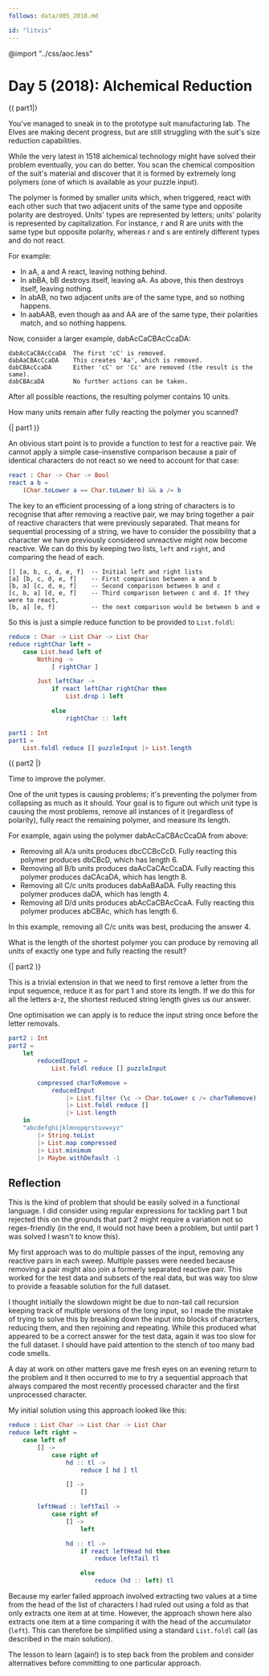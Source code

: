 ```yaml
---
follows: data/d05_2018.md

id: "litvis"
---
```


@import "../css/aoc.less"

# Day 5 (2018): Alchemical Reduction

{( part1|}

You've managed to sneak in to the prototype suit manufacturing lab. The Elves are making decent progress, but are still struggling with the suit's size reduction capabilities.

While the very latest in 1518 alchemical technology might have solved their problem eventually, you can do better. You scan the chemical composition of the suit's material and discover that it is formed by extremely long polymers (one of which is available as your puzzle input).

The polymer is formed by smaller units which, when triggered, react with each other such that two adjacent units of the same type and opposite polarity are destroyed. Units' types are represented by letters; units' polarity is represented by capitalization. For instance, r and R are units with the same type but opposite polarity, whereas r and s are entirely different types and do not react.

For example:

- In aA, a and A react, leaving nothing behind.
- In abBA, bB destroys itself, leaving aA. As above, this then destroys itself, leaving nothing.
- In abAB, no two adjacent units are of the same type, and so nothing happens.
- In aabAAB, even though aa and AA are of the same type, their polarities match, and so nothing happens.

Now, consider a larger example, dabAcCaCBAcCcaDA:

    dabAcCaCBAcCcaDA  The first 'cC' is removed.
    dabAaCBAcCcaDA    This creates 'Aa', which is removed.
    dabCBAcCcaDA      Either 'cC' or 'Cc' are removed (the result is the same).
    dabCBAcaDA        No further actions can be taken.

After all possible reactions, the resulting polymer contains 10 units.

How many units remain after fully reacting the polymer you scanned?

{| part1 )}

An obvious start point is to provide a function to test for a reactive pair.
We cannot apply a simple case-insenstive comparison because a pair of identical characters do not react so we need to account for that case:

```elm {l}
react : Char -> Char -> Bool
react a b =
    (Char.toLower a == Char.toLower b) && a /= b
```

The key to an efficient processing of a long string of characters is to recognise that after removing a reactive pair, we may bring together a pair of reactive characters that were previously separated.
That means for sequential processing of a string, we have to consider the possibility that a character we have previously considered unreactive might now become reactive.
We can do this by keeping two lists, `left` and `right`, and comparing the head of each.

    [] [a, b, c, d, e, f]  -- Initial left and right lists
    [a] [b, c, d, e, f]    -- First comparison between a and b
    [b, a] [c, d, e, f]    -- Second comparison between b and c
    [c, b, a] [d, e, f]    -- Third comparison between c and d. If they were to react,
    [b, a] [e, f]          -- the next comparison would be between b and e

So this is just a simple reduce function to be provided to `List.foldl`:

```elm {l}
reduce : Char -> List Char -> List Char
reduce rightChar left =
    case List.head left of
        Nothing ->
            [ rightChar ]

        Just leftChar ->
            if react leftChar rightChar then
                List.drop 1 left

            else
                rightChar :: left
```

```elm {l r}
part1 : Int
part1 =
    List.foldl reduce [] puzzleInput |> List.length
```

{( part2 |}

Time to improve the polymer.

One of the unit types is causing problems; it's preventing the polymer from collapsing as much as it should. Your goal is to figure out which unit type is causing the most problems, remove all instances of it (regardless of polarity), fully react the remaining polymer, and measure its length.

For example, again using the polymer dabAcCaCBAcCcaDA from above:

- Removing all A/a units produces dbcCCBcCcD. Fully reacting this polymer produces dbCBcD, which has length 6.
- Removing all B/b units produces daAcCaCAcCcaDA. Fully reacting this polymer produces daCAcaDA, which has length 8.
- Removing all C/c units produces dabAaBAaDA. Fully reacting this polymer produces daDA, which has length 4.
- Removing all D/d units produces abAcCaCBAcCcaA. Fully reacting this polymer produces abCBAc, which has length 6.

In this example, removing all C/c units was best, producing the answer 4.

What is the length of the shortest polymer you can produce by removing all units of exactly one type and fully reacting the result?

{| part2 )}

This is a trivial extension in that we need to first remove a letter from the input sequence, reduce it as for part 1 and store its length. If we do this for all the letters a-z, the shortest reduced string length gives us our answer.

One optimisation we can apply is to reduce the input string once before the letter removals.

```elm {l r}
part2 : Int
part2 =
    let
        reducedInput =
            List.foldl reduce [] puzzleInput

        compressed charToRemove =
            reducedInput
                |> List.filter (\c -> Char.toLower c /= charToRemove)
                |> List.foldl reduce []
                |> List.length
    in
    "abcdefghijklmnopqrstuvwxyz"
        |> String.toList
        |> List.map compressed
        |> List.minimum
        |> Maybe.withDefault -1
```

## Reflection

This is the kind of problem that should be easily solved in a functional language.
I did consider using regular expressions for tackling part 1 but rejected this on the grounds that part 2 might require a variation not so regex-friendly (in the end, it would not have been a problem, but until part 1 was solved I wasn't to know this).

My first approach was to do multiple passes of the input, removing any reactive pairs in each sweep. Multiple passes were needed because removing a pair might also join a formerly separated reactive pair.
This worked for the test data and subsets of the real data, but was way too slow to provide a feasable solution for the full dataset.

I thought initially the slowdown might be due to non-tail call recursion keeping track of multiple versions of the long input, so I made the mistake of trying to solve this by breaking down the input into blocks of characrters, reducing them, and then rejoining and repeating. While this produced what appeared to be a correct answer for the test data, again it was too slow for the full dataset. I should have paid attention to the stench of too many bad code smells.

A day at work on other matters gave me fresh eyes on an evening return to the problem and it then occurred to me to try a sequential approach that always compared the most recently processed character and the first unprocessed character.

My initial solution using this approach looked like this:

```elm
reduce : List Char -> List Char -> List Char
reduce left right =
    case left of
        [] ->
            case right of
                hd :: tl ->
                    reduce [ hd ] tl

                [] ->
                    []

        leftHead :: leftTail ->
            case right of
                [] ->
                    left

                hd :: tl ->
                    if react leftHead hd then
                        reduce leftTail tl

                    else
                        reduce (hd :: left) tl
```

Because my earler failed approach involved extracting two values at a time from the head of the list of characters I had ruled out using a fold as that only extracts one item at at time.
However, the approach shown here also extracts one item at a time comparing it with the head of the accumulator (`left`).
This can therefore be simplified using a standard `List.foldl` call (as described in the main solution).

The lesson to learn (again!) is to step back from the problem and consider alternatives before committing to one particular approach.
